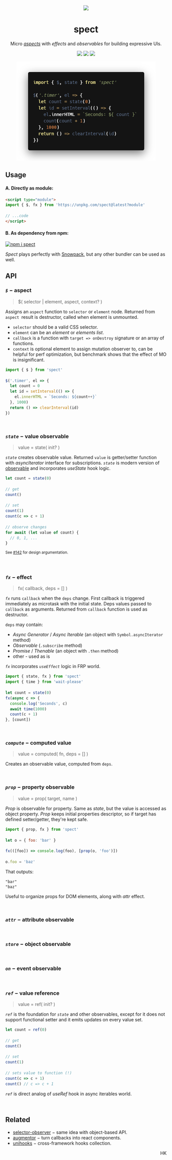 <div align="center"><img src="https://avatars3.githubusercontent.com/u/53097200?s=200&v=4" width=108 /></div>
<p align="center"><h1 align="center">spect</h1></p>
<p align="center">
  Micro <a href="https://en.wikipedia.org/wiki/Aspect-oriented_programming"><em>aspects</em></a> with <em>effects</em> and <em>observables</em> for building expressive UIs.<br/>
  <!-- Build reactive UIs with rules, similar to CSS.<br/> -->
  <!-- Each rule specifies an <em>aspect</em> function, carrying a piece of logic.<br/> -->
</p>
<p align="center">
  <img src="https://img.shields.io/badge/stability-experimental-yellow"/>
  <a href="https://travis-ci.org/spectjs/spect"><img src="https://travis-ci.org/spectjs/spect.svg?branch=master"/></a>
  <img src="https://img.shields.io/badge/size-%E2%89%A4%E2%80%892.1kb-brightgreen"/>
</p>

<p align="center"><img src="/timer.png" width="435"/></p>

## Usage

#### A. Directly as module:

```html
<script type="module">
import { $, fx } from 'https://unpkg.com/spect@latest?module'

// ...code
</script>
```

#### B. As dependency from npm:

[![npm i spect](https://nodei.co/npm/spect.png?mini=true)](https://npmjs.org/package/spect/)

_Spect_ plays perfectly with [Snowpack](https://www.snowpack.dev/), but any other bundler can be used as well.

<!--
## Usage

_Spect_ makes no guess at store provider, actions, renderer or tooling setup, that by can be used with different flavors, from vanilla to sugared frameworks.

#### Vanilla

```js
import { $ } from 'spect'

$('.timer', el => {
  let count = 0
  let id = setInterval(() => {
    el.innerHTML = `Seconds: ${count++}`
  }, 1000)
  return () => clearInterval(id)
})
```

<p><a href="https://codesandbox.io/s/a-stateful-aspect-9pbji">Open in sandbox</a></p>
-->

<!--

#### React-less hooks

```js
import $ from 'spect'
import * as augmentor from 'augmentor'
import hooked from 'enhook'
import setHooks, { useState, useEffect } from 'unihooks'

// init hooks
enhook.use(augmentor)
setHooks(augmentor)

$('#timer', hooked(el => {
  let [count, setCount] = useState(0)
  useEffect(() => {
    let interval = setInterval(() => setCount(count => count + 1), 1000)
    return () => clearInterval(interval)
  }, [])
  el.textContent = `Seconds: ${count}`
}))
```

#### Microfrontends

Pending...

#### Aspect-Oriented DOM

Pending...

-->

## API

### _`$`_ − aspect

> $( selector | element, aspect, context? )

Assigns an `aspect` function to `selector` or `element` node. Returned from `aspect `result is destructor, called when element is unmounted.

* `selector` should be a valid CSS selector.
* `element` can be an _element_ or _elements list_.
* `callback` is a function with `target => onDestroy` signature or an array of functions.
* `context` is optional element to assign mutation observer to, can be helpful for perf optimization, but benchmark shows that the effect of MO is insignificant.

```js
import { $ } from 'spect'

$('.timer', el => {
  let count = 0
  let id = setInterval(() => {
    el.innerHTML = `Seconds: ${count++}`
  }, 1000)
  return () => clearInterval(id)
})
```

<br/>

### _`state`_ − value observable

> value = state( init? )

_`state`_ creates observable value. Returned `value` is getter/setter function with _asyncIterator_ interface for subscriptions.
_`state`_ is modern version of [observable](https://ghub.io/observable) and incorporates _useState_ hook logic.

```js
let count = state(0)

// get
count()

// set
count(1)
count(c => c + 1)

// observe changes
for await (let value of count) {
  // 0, 1, ...
}
```

<sup>See <a href="https://github.com/spectjs/spect/issues/142">#142</a> for design argumentation.</sup>

<br/>

### _`fx`_ − effect

> fx( callback, deps = [] )

_`fx`_ runs `callback` when the `deps` change. First callback is triggered immediately as microtask with the initial state.
Deps values passed to `callback` as arguments. Returned from `callback` function is used as destructor.

`deps` may contain:

* _Async Generator_ / _Async Iterable_ (an object with `Symbol.asyncIterator` method)
* _Observable_ (`.subscribe` method)
* _Promise_ / _Thenable_ (an object with `.then` method)
* other - used as is

_`fx`_ incorporates _`useEffect`_ logic in FRP world.

<!--
Example:

```js
const likes = fetch(url).then(response => {
  loading(false)
  return response.json()
})
const loading = state(true)

fx((data, loading) => {
  el.innerHTML = loading ? `Loading...` : `Likes: ${ likes }`

  return () => {
    // destroy
  }
}, [data, loading])
```
-->

```js
import { state, fx } from 'spect'
import { time } from 'wait-please'

let count = state(0)
fx(async c => {
  console.log('Seconds', c)
  await time(1000)
  count(c + 1)
}, [count])
```

<br/>


### _`compute`_ − computed value

> value = computed( fn, deps = [] )

Creates an observable value, computed from `deps`.

<br/>

### _`prop`_ − property observable

> value = prop( target, name )

_Prop_ is observable for property. Same as _state_, but the value is accessed as object property. _Prop_ keeps initial properties descriptor, so if target has defined setter/getter, they're kept safe.

```js
import { prop, fx } from 'spect'

let o = { foo: 'bar' }

fx(([foo]) => console.log(foo), [prop(o, 'foo')])

o.foo = 'baz'
```

That outputs:
```
"bar"
"baz"
```

Useful to organize props for DOM elements, along with _attr_ effect.

<br/>

### _`attr`_ − attribute observable

<br/>

### _`store`_ − object observable

<br/>

### _`on`_ − event observable

<br/>

### _`ref`_ − value reference

> value = ref( init? )

_`ref`_ is the foundation for _`state`_ and other observables, except for it does not support functional setter and it emits updates on every value set.

```js
let count = ref(0)

// get
count()

// set
count(1)

// sets value to function (!)
count(c => c + 1)
count() // c => c + 1
```

_`ref`_ is direct analog of _useRef_ hook in async iterables world.

<br/>


<!-- Best of React, jQuery and RxJS worlds in tiny tool. -->

## Related

* [selector-observer](https://ghub.io/selector-observer) − same idea with object-based API.
* [augmentor](https://ghub.io/augmentor) − turn callbacks into react components.
* [unihooks](https://ghub.io/unihooks) − cross-framework hooks collection.

<p align="right">HK</p>
